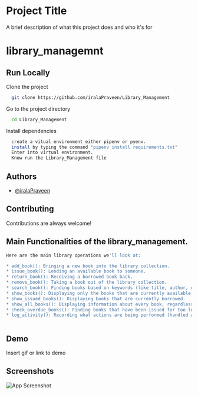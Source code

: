 
# Project Title

A brief description of what this project does and who it's for
# library_managemnt

## Run Locally

Clone the project

```bash
  git clone https://github.com/iralaPraveen/Library_Management
```

Go to the project directory

```bash
  cd Library_Management
```

Install dependencies

```bash
  create a vitual environment either pipenv or pyenv.
  install by typing the command "pipenv install requirements.txt"
  Enter into virtual environment.
  Know run the Library_Management file
```







## Authors

- [@iralaPraveen](https://www.github.com/iralaPraveen)




## Contributing

Contributions are always welcome!

## Main Functionalities of the library_management.
```bash
Here are the main library operations we'll look at:

* add_book(): Bringing a new book into the library collection.
* issue_book(): Lending an available book to someone.
* return_book(): Receiving a borrowed book back.
* remove_book(): Taking a book out of the library collection.
* search_book(): Finding books based on keywords (like title, author, or ID).
* show_books(): Displaying only the books that are currently available.
* show_issued_books(): Displaying books that are currently borrowed.
* show_all_books(): Displaying information about every book, regardless of status.
* check_overdue_books(): Finding books that have been issued for too long.
* log_activity(): Recording what actions are being performed (handled automatically by other  methods).



```



## Demo

Insert gif or link to demo


## Screenshots

![App Screenshot](https://via.placeholder.com/468x300?text=App+Screenshot+Here)

